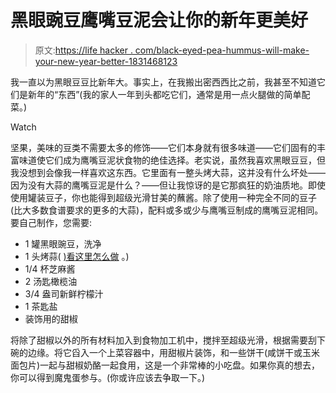 # 黑眼豌豆鹰嘴豆泥会让你的新年更美好

> 原文:[https://life hacker . com/black-eyed-pea-hummus-will-make-your-new-year-better-1831468123](https://lifehacker.com/black-eyed-pea-hummus-will-make-your-new-year-better-1831468123)

我一直以为黑眼豆豆比新年大。事实上，在我搬出密西西比之前，我甚至不知道它们是新年的“东西”(我的家人一年到头都吃它们，通常是用一点火腿做的简单配菜。)

Watch

坚果，美味的豆类不需要太多的修饰——它们本身就有很多味道——它们固有的丰富味道使它们成为鹰嘴豆泥状食物的绝佳选择。老实说，虽然我喜欢黑眼豆豆，但我没想到会像我一样喜欢这东西。它里面有一整头烤大蒜，这并没有什么坏处——因为没有大蒜的鹰嘴豆泥是什么？——但让我惊讶的是它那疯狂的奶油质地。即使使用罐装豆子，你也能得到超级光滑甘美的蘸酱。除了使用一种完全不同的豆子(比大多数食谱要求的更多的大蒜)，配料或多或少与鹰嘴豆制成的鹰嘴豆泥相同。要自己制作，您需要:

*   1 罐黑眼豌豆，洗净
*   1 头烤蒜( [)看这里怎么做](https://skillet.lifehacker.com/how-to-roast-a-whole-head-of-garlic-1820407305) 。)
*   1/4 杯芝麻酱
*   2 汤匙橄榄油
*   3/4 盎司新鲜柠檬汁
*   1 茶匙盐
*   装饰用的甜椒

将除了甜椒以外的所有材料加入到食物加工机中，搅拌至超级光滑，根据需要刮下碗的边缘。将它舀入一个上菜容器中，用甜椒片装饰，和一些饼干(咸饼干或玉米面包片)一起与甜椒奶酪一起食用，这是一个非常棒的小吃盘。如果你真的想去，你可以得到魔鬼蛋参与。(你或许应该去争取一下。)
